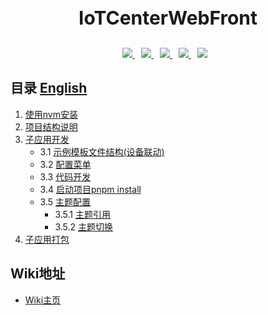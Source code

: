 
<h3 align="center" style="font-weight:bold;font-size:30px;">IoTCenterWebFront</h3>

<p align="center">
 <a href="https://v2.vuejs.org/" target="__blank" style="margin-right:10px;">
   <img src='https://img.shields.io/badge/Vue-3.5.13-%2394c20c?labelColor=#94c20c' />
 </a>
 <a href="https://www.webpackjs.com/" target="__blank" style="margin-right:10px;">
   <img src='https://img.shields.io/badge/vite-4.5.5-%234ec428?labelColor=#5a5a5a' />
 </a>
<a href="https://www.axios-http.cn/docs/intro" target="__blank" style="margin-right:10px;">
   <img src='https://img.shields.io/badge/Axios-1.7.9-%2397c424?labelColor=#5a5a5a' />
 </a>
<a href="https://next.router.vuejs.org/" target="__blank" style="margin-right:10px;">
    <img src='https://img.shields.io/badge/vueRouter-4.5.0-%23d6604a?labelColor=#5a5a5a' />
 </a>
 <a href="https://element.eleme.io/#/zh-CN" target="__blank" style="margin-right:10px;">
 <img src='https://img.shields.io/badge/ElementUI-2.9.1-%23097abb?labelColor=#5a5a5a' />
 </a>
</p>


## 目录                                                                                                                                     [English](https://github.com/ganweisoft/IoTCenterWebFront/blob/main/README.md)

1. [使用nvm安装](#使用nvm安装)  
2. [项目结构说明](#项目结构说明)  
3. [子应用开发](#子应用开发)  
   - 3.1 [示例模板文件结构(设备联动)](#示例模板文件结构设备联动)  
   - 3.2 [配置菜单](#配置菜单)  
   - 3.3 [代码开发](#代码开发)  
   - 3.4 [启动项目pnpm install](#启动项目pnpm-install)  
   - 3.5 [主题配置](#主题配置)  
     - 3.5.1 [主题引用](#主题引用)  
     - 3.5.2 [主题切换](#主题切换)  
4. [子应用打包](#子应用打包)  

## Wiki地址  

- [Wiki主页](https://github.com/ganweisoft/IoTCenterWebFront/wiki/README.zh%E2%80%90cn)



